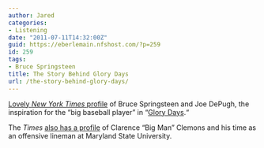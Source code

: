 ```yaml
---
author: Jared
categories:
- Listening
date: "2011-07-11T14:32:00Z"
guid: https://eberlemain.nfshost.com/?p=259
id: 259
tags:
- Bruce Springsteen
title: The Story Behind Glory Days
url: /the-story-behind-glory-days/
---
```

<!-- wp:paragraph -->
<p><a href="http://www.nytimes.com/2011/07/10/sports/baseball/bruce-springsteens-inspiration-for-glory-days.html">Lovely <em>New York Times</em> profile</a> of Bruce Springsteen and Joe DePugh, the inspiration for the “big baseball player” in “<a href="http://www.youtube.com/watch?v=qMUxvDBFQYs">Glory Days</a>.“</p>
<!-- /wp:paragraph -->

<!-- wp:paragraph -->
<p>The <em>Times</em> <a href="http://www.nytimes.com/2011/07/10/sports/football/before-springsteen-clemons-was-a-big-man-on-campus.html?ref=sports">also has a profile</a> of Clarence “Big Man” Clemons and his time as an offensive lineman at Maryland State University.</p>
<!-- /wp:paragraph -->